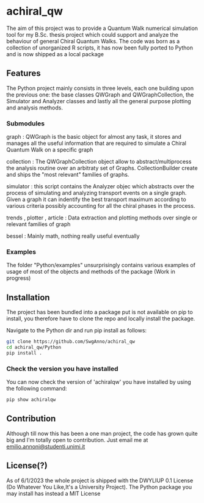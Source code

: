 # achiral_qw

The aim of this project was to provide a Quantum Walk numerical simulation tool for my B.Sc. thesis project which could support and analyze the behaviour of general Chiral Quantum Walks.
The code was born as a collection of unorganized R scripts, it has now been fully ported to Python and is now shipped as a local package

## Features

The Python project mainly consists in three levels, each one building upon the previous one: the base classes QWGraph and QWGraphCollection, the Simulator and Analyzer classes and lastly all the general purpose plotting and analysis methods.


### Submodules
graph : QWGraph is the basic object for almost any task, it stores and manages all the useful information that are required to simulate a Chiral Quantum Walk on a specific graph

collection : The QWGraphCollection object allow to abstract/multiprocess the analysis routine over an arbitraty set of Graphs. CollectionBuilder create and ships the "most relevant" families of graphs.

simulator : this script contains the Analyzer objec which abstracts over the process of simulating and analyzing transport events on a single graph. Given a graph it can indentify the best transport maximum according to various criteria possibly accounting for all the chiral phases in the process.

trends , plotter , article : Data extraction and plotting methods over single or relevant families of graph

bessel : Mainly math, nothing really useful eventually

### Examples

The folder "Python/examples" unsurprisingly contains various examples of usage of most of the objects and methods of the package (Work in progress)

## Installation

The project has been bundled into a package put is not available on pip to install, you therefore have to clone the repo and locally install the package.

Navigate to the Python dir and run pip install as follows:

```bash
git clone https://github.com/SwgAnno/achiral_qw
cd achiral_qw/Python
pip install .
```


### Check the version you have installed
You can now check the version of 'achiralqw' you have installed by using the following command:
```bash
pip show achiralqw
```

## Contribution

Although till now this has been a one man project, the code has grown quite big and I'm totally open to contribution.
Just email me at emilio.annoni@studenti.unimi.it

## License(?)

As of 6/1/2023 the whole project is shipped with the DWYLIUP 0.1 License (Do Whatever You Like,It's a University Project).
The Python package you may install has instead a MIT License


